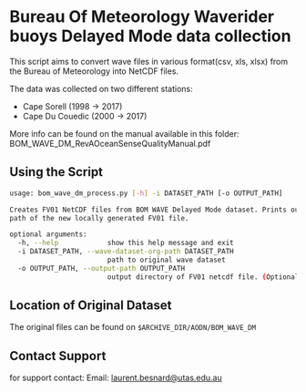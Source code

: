Bureau Of Meteorology Waverider buoys Delayed Mode data collection
=============

This script aims to convert wave files in various format(csv, xls, xlsx) from the Bureau of Meteorology into NetCDF files.

The data was collected on two different stations:
* Cape Sorell (1998 -> 2017)
* Cape Du Couedic (2000 -> 2017)

More info can be found on the manual available in this folder:
BOM_WAVE_DM_RevAOceanSenseQualityManual.pdf

## Using the Script
```bash
usage: bom_wave_dm_process.py [-h] -i DATASET_PATH [-o OUTPUT_PATH]

Creates FV01 NetCDF files from BOM WAVE Delayed Mode dataset. Prints out the
path of the new locally generated FV01 file.

optional arguments:
  -h, --help            show this help message and exit
  -i DATASET_PATH, --wave-dataset-org-path DATASET_PATH
                        path to original wave dataset
  -o OUTPUT_PATH, --output-path OUTPUT_PATH
                        output directory of FV01 netcdf file. (Optional)

```

## Location of Original Dataset

The original files can be found on ```$ARCHIVE_DIR/AODN/BOM_WAVE_DM```

## Contact Support
for support contact:
Email: laurent.besnard@utas.edu.au

